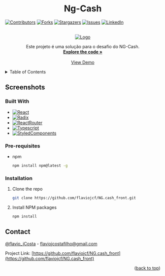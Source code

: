 <a name="readme-top"></a>
<h1 align="center">Ng-Cash</h1>

[![Contributors][contributors-shield]][contributors-url]
[![Forks][forks-shield]][forks-url]
[![Stargazers][stars-shield]][stars-url]
[![Issues][issues-shield]][issues-url]
[![LinkedIn][linkedin-shield]][linkedin-url]

<br />
<div align="center">
  <a href="https:/github.com/flaviojcf/NG.cash_front">
    <img src="/public/lets-code.gif" alt="Logo">
  </a>


  <p align="center">
    Este projeto é uma solução para o desafio do NG-Cash.
    <br />
    <a href="https:/github.com/flaviojcf/NG.cash_front"><strong>Explore the code »</strong></a>
    <br />
    <br />
    <a href="https://ng-cash-front.vercel.app/">View Demo</a>
  </p>
</div>

<details>
  <summary>Table of Contents</summary>
  <ol>
    <li>
      <a href="#about-the-project">About The Project</a>
      <ul>
        <li><a href="#built-with">Built With</a></li>
      </ul>
    </li>
    <li>
      <ul>
        <li><a href="#prerequisites">Pre-requisites</a></li>
        <li><a href="#installation">Installation</a></li>
      </ul>
    </li>
    <li><a href="#contact">Contact</a></li>
  </ol>
</details>

## Screenshots




### Built With


- [![React][react.js]][react-url]
- [![Radix][radix.react]][radix-url]
- [![ReactRouter][reactRouter.react]][reactRouter-url]
- [![Typescript][Typescript.react]][Typescript-url]
- [![StyledComponents][StyledComponents.react]][StyledComponents-url]




### Pre-requisites


- npm
  ```sh
  npm install npm@latest -g
  ```

### Installation

1. Clone the repo
   ```sh
   git clone https://github.com/flaviojcf/NG.cash_front.git
   ```
2. Install NPM packages
   ```sh
   npm install
   ```





## Contact

[@flavio_jCosta](mailto:flaviojcostafilho@gmail.com) - flaviojcostafilho@gmail.com

Project Link: [https://github.com/flaviojcf/NG.cash_front](https://github.com/flaviojcf/NG.cash_front)

<p align="right">(<a href="#readme-top">back to top</a>)</p>




[contributors-shield]: https://img.shields.io/github/contributors/flaviojcf/NG.cash_front.svg?style=for-the-badge
[contributors-url]: https://github.com/flaviojcf/NG.cash_front/graphs/contributors
[forks-shield]: https://img.shields.io/github/forks/flaviojcf/NG.cash_front.svg?style=for-the-badge
[forks-url]: https://github.com/flaviojcf/NG.cash_front/network/members
[stars-shield]: https://img.shields.io/github/stars/flaviojcf/NG.cash_front.svg?style=for-the-badge
[stars-url]: https://github.com/flaviojcf/NG.cash_front/stargazers
[issues-shield]: https://img.shields.io/github/issues/flaviojcf/NG.cash_front.svg?style=for-the-badge
[issues-url]: https://github.com/flaviojcf/NG.cash_front/issues
[linkedin-shield]: https://img.shields.io/badge/-LinkedIn-black.svg?style=for-the-badge&logo=linkedin&colorB=555
[linkedin-url]: https://www.linkedin.com/in/flávio-jcosta
[react.js]: https://img.shields.io/badge/React-2F74C0?style=for-the-badge&logo=React&logoColor=white
[react-url]: https://reactjs.org/
[radix.react]: https://img.shields.io/badge/radix-ui20232A?style=for-the-badge&logo=radix-ui&logoColor=61DAFB
[radix-url]: https://www.radix-ui.com/
[reactRouter.react]:https://img.shields.io/badge/React-Router-Dom2F74C0?style=for-the-badge&logo=React-router&logoColor=white
[reactRouter-url]: https://reactrouter.com/en/main
[TailwindCss.react]:https://img.shields.io/badge/Tailwind-css20232A?style=for-the-badge&logo=TailwindCss&logoColor=61DAFB
[TailwindCss-url]: https://tailwindcss.com/
[Phosphor.react]:https://img.shields.io/badge/Phosphor-react20232A?style=for-the-badge&logo=phosphor-react&logoColor=61DAFB
[Phosphor-url]: https://phosphoricons.com/
[Typescript.react]:https://img.shields.io/badge/Typescript-2F74C0?style=for-the-badge&logo=typescript&logoColor=white
[Typescript-url]: https://phosphoricons.com/
[StyledComponents.react]: https://img.shields.io/badge/Styled-Components-3A3A3A?style=for-the-badge&logo=Styled-Components&logoColor=white
[StyledComponents-url]: https://styled-components.com/
